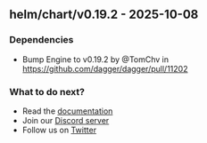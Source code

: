 ## helm/chart/v0.19.2 - 2025-10-08

### Dependencies
- Bump Engine to v0.19.2 by @TomChv in https://github.com/dagger/dagger/pull/11202

### What to do next?
- Read the [documentation](https://docs.dagger.io)
- Join our [Discord server](https://discord.gg/dagger-io)
- Follow us on [Twitter](https://twitter.com/dagger_io)
